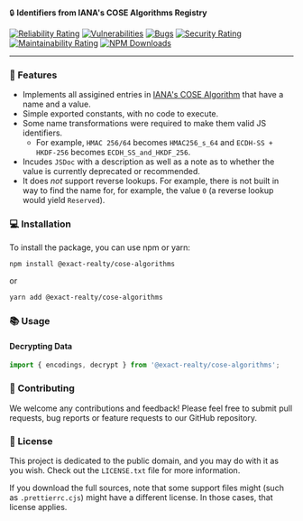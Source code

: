 🔒 **Identifiers from IANA's COSE Algorithms Registry**

 [![Reliability Rating](https://sonarcloud.io/api/project_badges/measure?project=Exact-Realty_ts-cose-algorithms&metric=reliability_rating)](https://sonarcloud.io/summary/new_code?id=Exact-Realty_ts-cose-algorithms)
 [![Vulnerabilities](https://sonarcloud.io/api/project_badges/measure?project=Exact-Realty_ts-cose-algorithms&metric=vulnerabilities)](https://sonarcloud.io/summary/new_code?id=Exact-Realty_ts-cose-algorithms)
 [![Bugs](https://sonarcloud.io/api/project_badges/measure?project=Exact-Realty_ts-cose-algorithms&metric=bugs)](https://sonarcloud.io/summary/new_code?id=Exact-Realty_ts-cose-algorithms)
 [![Security Rating](https://sonarcloud.io/api/project_badges/measure?project=Exact-Realty_ts-cose-algorithms&metric=security_rating)](https://sonarcloud.io/summary/new_code?id=Exact-Realty_ts-cose-algorithms)
 [![Maintainability Rating](https://sonarcloud.io/api/project_badges/measure?project=Exact-Realty_ts-cose-algorithms&metric=sqale_rating)](https://sonarcloud.io/summary/new_code?id=Exact-Realty_ts-cose-algorithms)
 [![NPM Downloads](https://img.shields.io/npm/dw/%40exact-realty/cose-algorithms?style=flat-square)](https://www.npmjs.com/package/%40exact-realty/cose-algorithms)

---
### 🚀 Features

- Implements all assigined entries in [IANA's COSE Algorithm](https://www.iana.org/assignments/cose/cose.xhtml#algorithms) that have a name and a value.
- Simple exported constants, with no code to execute.
- Some name transformations were required to make them valid JS identifiers.
  - For example, `HMAC 256/64` becomes `HMAC256_s_64` and `ECDH-SS + HKDF-256`
    becomes `ECDH_SS_and_HKDF_256`.
- Incudes `JSDoc` with a description as well as a note as to whether the value
  is currently deprecated or recommended.
- It does _not_ support reverse lookups. For example, there is not built in way
  to find the name for, for example, the value `0` (a reverse lookup would yield
  `Reserved`).

### 💻 Installation

To install the package, you can use npm or yarn:

```sh
npm install @exact-realty/cose-algorithms
```

or

```sh
yarn add @exact-realty/cose-algorithms
```

### 📚 Usage

#### Decrypting Data

```javascript
import { encodings, decrypt } from '@exact-realty/cose-algorithms';

```

### 🤝 Contributing

We welcome any contributions and feedback! Please feel free to submit pull
requests, bug reports or feature requests to our GitHub repository.

### 📜 License

This project is dedicated to the public domain, and you may do with it as you
wish. Check out the `LICENSE.txt` file for more information.

If you download the full sources, note that some support files might (such as
`.prettierrc.cjs`) might have a different license. In those cases, that license
applies.
